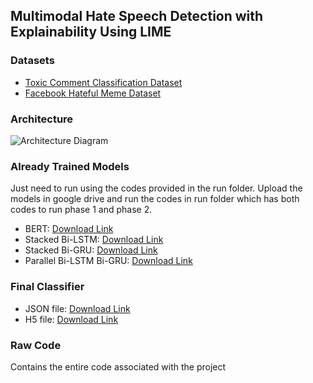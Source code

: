 ## Multimodal Hate Speech Detection with Explainability Using LIME

### Datasets

- [Toxic Comment Classification Dataset](https://www.kaggle.com/c/jigsaw-toxic-comment-classification-challenge)
- [Facebook Hateful Meme Dataset](https://www.kaggle.com/datasets/parthplc/facebook-hateful-meme-dataset/data)

### Architecture

![Architecture Diagram](https://github.com/fayas1234/Multimodal-Hate-Speech-Detection-with-Explainability-Using-LIME/assets/94542226/22725318-29c5-471e-8623-4b43845ec80f)

### Already Trained Models

Just need to run using the codes provided in the run folder.
Upload the models in google drive and run the codes in run folder which has both codes to run phase 1 and phase 2.

- BERT: [Download Link](https://drive.google.com/file/d/1-JTPa_-WnCnfgXxr1p7CDFyA0rTNFQjU/view?usp=drive_link)
- Stacked Bi-LSTM: [Download Link](https://drive.google.com/file/d/10ZqFrqRwcGinMpFONgr1A_QrScNshElu/view?usp=sharing)
- Stacked Bi-GRU: [Download Link](https://drive.google.com/file/d/1-5cLQ2lVHf4fbGnOH3MBaRJKOQmqSzSt/view?usp=sharing)
- Parallel Bi-LSTM Bi-GRU: [Download Link](https://drive.google.com/file/d/1-95NHa7Io2paTKER1p4VGnC8TBZvwbOp/view?usp=sharing)

### Final Classifier

- JSON file: [Download Link](https://drive.google.com/file/d/1aDVJUmLFSMi6N_Pvtu7rhzK8dO8l9Gb-/view?usp=sharing)
- H5 file: [Download Link](https://drive.google.com/file/d/1qH1pJKcoCDHKhGPpP0vdGgztwdznto6U/view?usp=sharing)


### Raw Code
Contains the entire code associated with the project

